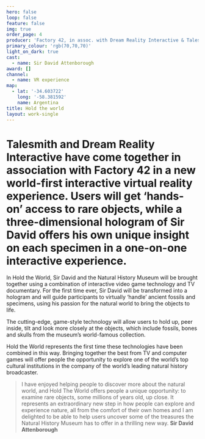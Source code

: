 ```yaml
---
hero: false
loop: false
feature: false
img: true
order_page: 4
producer: 'Factory 42, in assoc. with Dream Reality Interactive & Talesmith'
primary_colour: 'rgb(70,70,70)'
light_on_dark: true
cast:
  - name: Sir David Attenborough
award: []
channel:
  - name: VR experience
map:
  - lat: '-34.603722'
    long: '-58.381592'
    name: Argentina
title: Hold the world
layout: work-single
---
```

# Talesmith and Dream Reality Interactive have come together in association with Factory 42 in a new world-first interactive virtual reality experience. Users will get ‘hands-on’ access to rare objects, while a three-dimensional hologram of Sir David offers his own unique insight on each specimen in a one-on-one interactive experience.

In Hold the World, Sir David and the Natural History Museum will be brought together using a combination of interactive video game technology and TV documentary. For the first time ever, Sir David will be transformed into a hologram and will guide participants to virtually ‘handle’ ancient fossils and specimens, using his passion for the natural world to bring the objects to life.

The cutting-edge, game-style technology will allow users to hold up, peer inside, tilt and look more closely at the objects, which include fossils, bones and skulls from the museum’s world-famous collection.

Hold the World represents the first time these technologies have been combined in this way. Bringing together the best from TV and computer games will offer people the opportunity to explore one of the world’s top cultural institutions in the company of the world’s leading natural history broadcaster.

> I have enjoyed helping people to discover more about the natural world, and Hold The World offers people a unique opportunity: to examine rare objects, some millions of years old, up close. It represents an extraordinary new step in how people can explore and experience nature, all from the comfort of their own homes and I am delighted to be able to help users uncover some of the treasures the Natural History Museum has to offer in a thrilling new way.
> **Sir David Attenborough**
